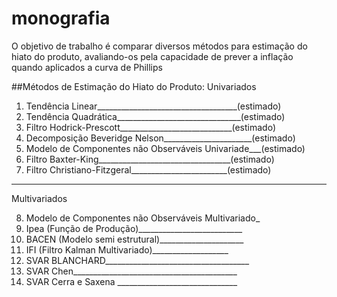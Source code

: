 # monografia

O objetivo de trabalho é comparar diversos métodos para estimação do hiato do produto, avaliando-os pela capacidade de prever a inflação quando aplicados a curva de Phillips

##Métodos de Estimação do Hiato do Produto:
Univariados

1. Tendência Linear___________________________________(estimado)
2. Tendência Quadrática_______________________________(estimado)
3. Filtro Hodrick-Prescott____________________________(estimado)
4. Decomposição Beveridge Nelson______________________(estimado)
5. Modelo de Componentes não Observáveis Univariade___(estimado)
6. Filtro Baxter-King_________________________________(estimado)
7. Filtro Christiano-Fitzgeral________________________(estimado)

----------------------------------------------------------------
Multivariados 

8. Modelo de Componentes não Observáveis Multivariado_
7. Ipea (Função de Produção)__________________________
9. BACEN (Modelo semi estrutural)_____________________
9. IFI (Filtro Kalman Multivariado)___________________
10. SVAR BLANCHARD____________________________________
11. SVAR Chen_________________________________________
12. SVAR Cerra e Saxena ______________________________

